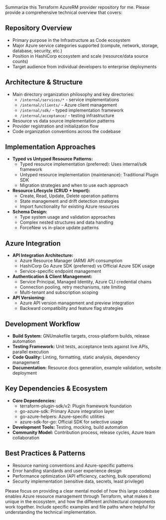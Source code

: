 Summarize this Terraform AzureRM provider repository for me. Please provide a comprehensive technical overview that covers:

## Repository Overview
- Primary purpose in the Infrastructure as Code ecosystem
- Major Azure service categories supported (compute, network, storage, database, security, etc.)
- Position in HashiCorp ecosystem and scale (resource/data source counts)
- Target audience from individual developers to enterprise deployments

## Architecture & Structure
- Main directory organization philosophy and key directories:
  - `/internal/services/*` - service implementations
  - `/internal/clients/` - Azure client management  
  - `/internal/sdk/` - typed implementation framework
  - `/internal/acceptance/` - testing infrastructure
- Resource vs data source implementation patterns
- Provider registration and initialization flow
- Code organization conventions across the codebase

## Implementation Approaches
- **Typed vs Untyped Resource Patterns:**
  - Typed resource implementation (preferred): Uses internal/sdk framework
  - Untyped resource implementation (maintenance): Traditional Plugin SDK
  - Migration strategies and when to use each approach
- **Resource Lifecycle (CRUD + Import):**
  - Create, Read, Update, Delete operation patterns
  - State management and drift detection strategies
  - Import functionality for existing Azure resources
- **Schema Design:**
  - Type system usage and validation approaches
  - Complex nested structures and data handling
  - ForceNew vs in-place update patterns

## Azure Integration
- **API Integration Architecture:**
  - Azure Resource Manager (ARM) API consumption
  - HashiCorp Go Azure SDK (preferred) vs Official Azure SDK usage
  - Service-specific endpoint management
- **Authentication & Client Management:**
  - Service Principal, Managed Identity, Azure CLI credential chains
  - Connection pooling, retry mechanisms, rate limiting
  - Multi-tenant and subscription scoping
- **API Versioning:**
  - Azure API version management and preview integration
  - Backward compatibility and feature flag strategies

## Development Workflow
- **Build System:** GNUmakefile targets, cross-platform builds, release automation
- **Testing Framework:** Unit tests, acceptance tests against live APIs, parallel execution
- **Code Quality:** Linting, formatting, static analysis, dependency management
- **Documentation:** Resource docs generation, example validation, website deployment

## Key Dependencies & Ecosystem
- **Core Dependencies:**
  - terraform-plugin-sdk/v2: Plugin framework foundation
  - go-azure-sdk: Primary Azure integration layer
  - go-azure-helpers: Azure-specific utilities
  - azure-sdk-for-go: Official SDK for selective usage
- **Development Tools:** Testing, mocking, build automation
- **Community Model:** Contribution process, release cycles, Azure team collaboration

## Best Practices & Patterns
- Resource naming conventions and Azure-specific patterns
- Error handling standards and user experience design
- Performance optimization (API efficiency, caching, bulk operations)
- Security implementation (sensitive data, secrets, least privilege)

Please focus on providing a clear mental model of how this large codebase enables Azure resource management through Terraform, what makes it unique in the ecosystem, and how the different architectural components work together. Include specific examples and file paths where helpful for understanding the technical implementation.
